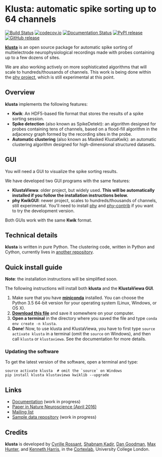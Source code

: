 # Klusta: automatic spike sorting up to 64 channels

[![Build Status](https://img.shields.io/travis/kwikteam/klusta.svg)](https://travis-ci.org/kwikteam/klusta)
[![codecov.io](https://img.shields.io/codecov/c/github/kwikteam/klusta.svg)](http://codecov.io/github/kwikteam/klusta?branch=master)
[![Documentation Status](https://readthedocs.org/projects/klusta/badge/?version=latest)](http://klusta.readthedocs.org/en/latest/)
[![PyPI release](https://img.shields.io/pypi/v/klusta.svg)](https://pypi.python.org/pypi/klusta)
[![GitHub release](https://img.shields.io/github/release/kwikteam/klusta.svg)](https://github.com/kwikteam/klusta/releases/latest)

[**klusta**](https://github.com/kwikteam/klusta) is an open source package for automatic spike sorting of multielectrode neurophysiological recordings made with probes containing up to a few dozens of sites.

We are also working actively on more sophisticated algorithms that will scale to hundreds/thousands of channels. This work is being done within the [phy project](https://github.com/kwikteam/phy), which is still experimental at this point.

## Overview

**klusta** implements the following features:

* **Kwik**: An HDF5-based file format that stores the results of a spike sorting session.
* **Spike detection** (also known as SpikeDetekt): an algorithm designed for probes containing tens of channels, based on a flood-fill algorithm in the adjacency graph formed by the recording sites in the probe.
* **Automatic clustering** (also known as Masked KlustaKwik): an automatic clustering algorithm designed for high-dimensional structured datasets.


## GUI

You will need a GUI to visualize the spike sorting results.

We have developed two GUI programs with the same features:

* **KlustaViewa**: older project, but widely used. **This will be automatically installed if you follow the installation instructions below.**
* **phy KwikGUI**: newer project, scales to hundreds/thousands of channels, still experimental. You'll need to install [phy](https://github.com/kwikteam/phy) and [phy-contrib](https://github.com/kwikteam/phy-contrib) if you want to try the development version.

Both GUIs work with the same **Kwik** format.


## Technical details

**klusta** is written in pure Python. The clustering code, written in Python and Cython, currently lives in [another repository](https://github.com/kwikteam/klustakwik2/).


## Quick install guide

**Note**: the installation instructions will be simplified soon.

The following instructions will install both **klusta** and the **KlustaViewa GUI**.

1. Make sure that you have [**miniconda**](http://conda.pydata.org/miniconda.html) installed. You can choose the Python 3.5 64-bit version for your operating system (Linux, Windows, or OS X).
2. [**Download this file**](https://raw.githubusercontent.com/kwikteam/klusta/master/installer/environment.yml) and save it somewhere on your computer.
3. **Open a terminal** in the directory where you saved the file and type `conda env create -n klusta`.
4. **Done**! Now, to use klusta and KlustaViewa, you have to first type `source activate klusta` in a terminal (omit the `source` on Windows), and then call `klusta` or `klustaviewa`. See the documentation for more details.

### Updating the software

To get the latest version of the software, open a terminal and type:

```
source activate klusta  # omit the `source` on Windows
pip install klusta klustaviewa kwiklib --upgrade
```

## Links

* [Documentation](http://klusta.readthedocs.org/en/latest/) (work in progress)
* [Paper in Nature Neuroscience (April 2016)](http://www.nature.com/neuro/journal/vaop/ncurrent/full/nn.4268.html)
* [Mailing list](https://groups.google.com/forum/#!forum/klustaviewas)
* [Sample data repository](http://phy.cortexlab.net/data/) (work in progress)


## Credits

**klusta** is developed by [Cyrille Rossant](http://cyrille.rossant.net), [Shabnam Kadir](https://iris.ucl.ac.uk/iris/browse/profile?upi=SKADI56), [Dan Goodman](http://thesamovar.net/), [Max Hunter](https://iris.ucl.ac.uk/iris/browse/profile?upi=MLDHU99), and [Kenneth Harris](https://iris.ucl.ac.uk/iris/browse/profile?upi=KDHAR02), in the [Cortexlab](https://www.ucl.ac.uk/cortexlab), University College London.

